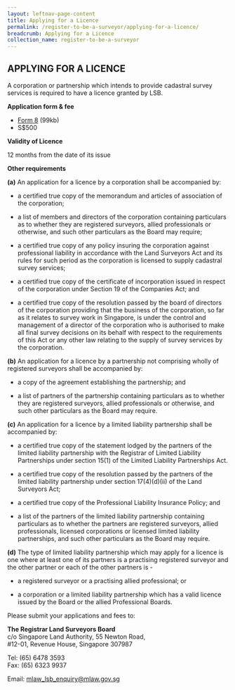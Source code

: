 ```yaml
---
layout: leftnav-page-content
title: Applying for a Licence
permalink: /register-to-be-a-surveyor/applying-for-a-licence/
breadcrumb: Applying for a Licence
collection_name: register-to-be-a-surveyor
---
```


APPLYING FOR A LICENCE
---

A corporation or partnership which intends to provide cadastral survey services is required to have a licence granted by LSB.

**Application form & fee**

* [Form 8](/files/linkclick2e89.doc) (99kb)
* S$500

**Validity of Licence**

12 months from the date of its issue

**Other requirements**

**(a)** An application for a licence by a corporation shall be accompanied by:

* a certified true copy of the memorandum and articles of association of the corporation;

* a list of members and directors of the corporation containing particulars as to whether they are registered surveyors, allied professionals or otherwise, and such other particulars as the Board may require;

* a certified true copy of any policy insuring the corporation against professional liability in accordance with the Land Surveyors Act and its rules for such period as the corporation is licensed to supply cadastral survey services;

* a certified true copy of the certificate of incorporation issued in respect of the corporation under Section 19 of the Companies Act; and

* a certified true copy of the resolution passed by the board of directors of the corporation providing that the business of the corporation, so far as it relates to survey work in Singapore, is under the control and management of a director of the corporation who is authorised to make all final survey decisions on its behalf with respect to the requirements of this Act or any other law relating to the supply of survey services by the corporation.

**(b)** An application for a licence by a partnership not comprising wholly of registered surveyors shall be accompanied by:

* a copy of the agreement establishing the partnership; and

* a list of partners of the partnership containing particulars as to whether they are registered surveyors, allied professionals or otherwise, and such other particulars as the Board may require.

**(c)** An application for a licence by a limited liability partnership shall be accompanied by:

* a certified true copy of the statement lodged by the partners of the limited liability partnership with the Registrar of Limited Liability Partnerships under section 15(1) of the Limited Liability Partnerships Act.

* a certified true copy of the resolution passed by the partners of the limited liability partnership under section 17(4)(d)(ii) of the Land Surveyors Act;

* a certified true copy of the Professional Liability Insurance Policy; and

* a list of the partners of the limited liability partnership containing particulars as to whether the partners are registered surveyors, allied professionals, licensed corporations or licensed limited liability partnerships, and such other particulars as the Board may require.

**(d)** The type of limited liability partnership which may apply for a licence is one where at least one of its partners is a practising registered surveyor and the other partner or each of the other partners is -

* a registered surveyor or a practising allied professional; or

* a corporation or a limited liability partnership which has a valid licence issued by the Board or the allied Professional Boards.

Please submit your applications and fees to:

**The Registrar Land Surveyors Board**<br> 
c/o Singapore Land Authority, 55 Newton Road,<br>
#12-01, Revenue House, Singapore 307987

Tel: (65) 6478 3593<br>
Fax: (65) 6323 9937

Email: <mlaw_lsb_enquiry@mlaw.gov.sg>
